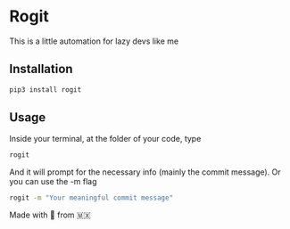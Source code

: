# Rogit
This is a little automation for lazy devs like me

## Installation
```bash
pip3 install rogit
```

## Usage
Inside your terminal, at the folder of your code, type
```bash
rogit
```
And it will prompt for the necessary info (mainly the commit message). Or you can use the -m flag

```bash
rogit -m "Your meaningful commit message"
```

Made with 💙 from 🇲🇽
